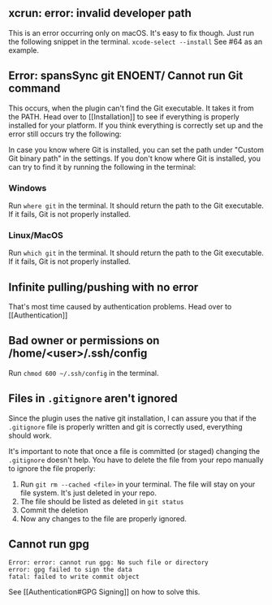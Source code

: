 ## xcrun: error: invalid developer path

This is an error occurring only on macOS. It's easy to fix though. Just run the following snippet in the terminal. `xcode-select --install` See #64 as an example.

## Error: spansSync git ENOENT/ Cannot run Git command

This occurs, when the plugin can't find the Git executable. It takes it from the PATH. Head over to [[Installation]] to see if everything is properly installed for your platform.
If you think everything is correctly set up and the error still occurs try the following:

In case you know where Git is installed, you can set the path under "Custom Git binary path" in the settings. If you don't know where Git is installed, you can try to find it by running the following in the terminal:

### Windows

Run `where git` in the terminal. It should return the path to the Git executable. If it fails, Git is not properly installed.

### Linux/MacOS

Run `which git` in the terminal. It should return the path to the Git executable. If it fails, Git is not properly installed.

## Infinite pulling/pushing with no error

That's most time caused by authentication problems. Head over to [[Authentication]]

## Bad owner or permissions on /home/\<user>/.ssh/config

Run `chmod 600 ~/.ssh/config` in the terminal.


## Files in `.gitignore` aren't ignored

Since the plugin uses the native git installation, I can assure you that if the `.gitignore` file is properly written and git is correctly used, everything should work.

It's important to note that once a file is committed (or staged) changing the `.gitignore` doesn't help. You have to delete the file from your repo manually to ignore the file properly:
1. Run `git rm --cached <file>` in your terminal. The file will stay on your file system. It's just deleted in your repo.
2. The file should be listed as deleted in `git status`
3. Commit the deletion
4. Now any changes to the file are properly ignored.

## Cannot run gpg

```
Error: error: cannot run gpg: No such file or directory
error: gpg failed to sign the data
fatal: failed to write commit object
```

See [[Authentication#GPG Signing]] on how to solve this.